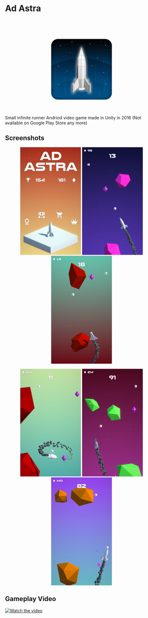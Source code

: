 # Ad Astra
<br/>
<br/>
<br/>
<p align="center">
  <img src="./StoreAssets/AdAstra_Logo.png" width="200" />
</p>
<br/>
<br/>
Small infinite runner Andriod video game made in Unity in 2016  
(Not available on Google Play Store any more)  

## Screenshots

<p align="center">
  <img src="./StoreAssets/3.png" width="200" />
  <img src="./StoreAssets/1.png" width="200" />
  <img src="./StoreAssets/2.png" width="200" />
</p>

<p align="center">
  <img src="./StoreAssets/4.png" width="200" />
  <img src="./StoreAssets/5.png" width="200" />
  <img src="./StoreAssets/6.png" width="200" />
</p>

## Gameplay Video

[![Watch the video](https://img.youtube.com/vi/B7OHLpFs_l8/maxresdefault.jpg)](https://www.youtube.com/watch?v=B7OHLpFs_l8)
